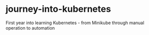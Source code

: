 # journey-into-kubernetes
First year into learning Kubernetes - from Minikube through manual operation to automation
